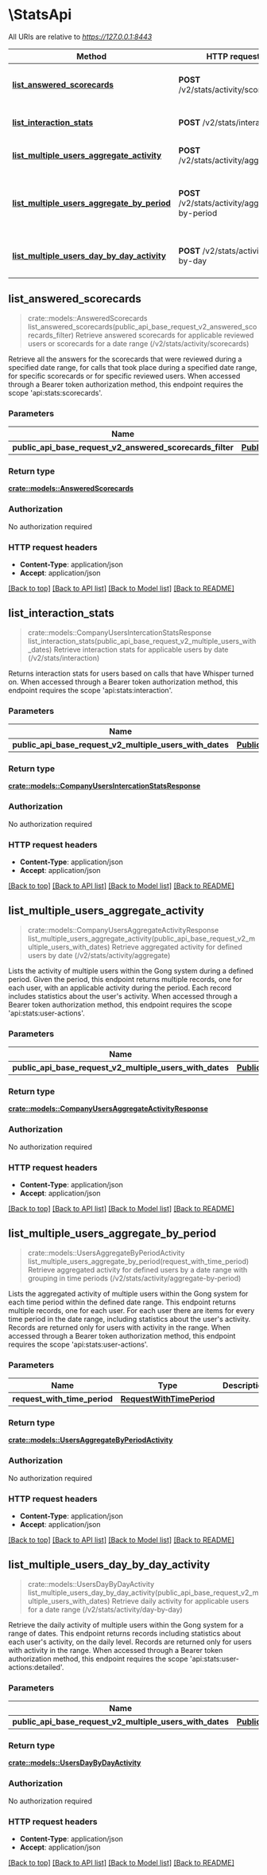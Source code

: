 # \StatsApi

All URIs are relative to *https://127.0.0.1:8443*

Method | HTTP request | Description
------------- | ------------- | -------------
[**list_answered_scorecards**](StatsApi.md#list_answered_scorecards) | **POST** /v2/stats/activity/scorecards | Retrieve answered scorecards for applicable reviewed users or scorecards for a date range (/v2/stats/activity/scorecards)
[**list_interaction_stats**](StatsApi.md#list_interaction_stats) | **POST** /v2/stats/interaction | Retrieve interaction stats for applicable users by date (/v2/stats/interaction)
[**list_multiple_users_aggregate_activity**](StatsApi.md#list_multiple_users_aggregate_activity) | **POST** /v2/stats/activity/aggregate | Retrieve aggregated activity for defined users by date (/v2/stats/activity/aggregate)
[**list_multiple_users_aggregate_by_period**](StatsApi.md#list_multiple_users_aggregate_by_period) | **POST** /v2/stats/activity/aggregate-by-period | Retrieve aggregated activity for defined users by a date range with grouping in time periods (/v2/stats/activity/aggregate-by-period)
[**list_multiple_users_day_by_day_activity**](StatsApi.md#list_multiple_users_day_by_day_activity) | **POST** /v2/stats/activity/day-by-day | Retrieve daily activity for applicable users for a date range (/v2/stats/activity/day-by-day)



## list_answered_scorecards

> crate::models::AnsweredScorecards list_answered_scorecards(public_api_base_request_v2_answered_scorecards_filter)
Retrieve answered scorecards for applicable reviewed users or scorecards for a date range (/v2/stats/activity/scorecards)

Retrieve all the answers for the scorecards that were reviewed during a specified date range, for calls that took place during a specified date range, for specific scorecards or for specific reviewed users.  When accessed through a Bearer token authorization method, this endpoint requires the scope 'api:stats:scorecards'.

### Parameters


Name | Type | Description  | Required | Notes
------------- | ------------- | ------------- | ------------- | -------------
**public_api_base_request_v2_answered_scorecards_filter** | [**PublicApiBaseRequestV2AnsweredScorecardsFilter**](PublicApiBaseRequestV2AnsweredScorecardsFilter.md) |  | [required] |

### Return type

[**crate::models::AnsweredScorecards**](AnsweredScorecards.md)

### Authorization

No authorization required

### HTTP request headers

- **Content-Type**: application/json
- **Accept**: application/json

[[Back to top]](#) [[Back to API list]](../README.md#documentation-for-api-endpoints) [[Back to Model list]](../README.md#documentation-for-models) [[Back to README]](../README.md)


## list_interaction_stats

> crate::models::CompanyUsersIntercationStatsResponse list_interaction_stats(public_api_base_request_v2_multiple_users_with_dates)
Retrieve interaction stats for applicable users by date (/v2/stats/interaction)

Returns interaction stats for users based on calls that have Whisper turned on.  When accessed through a Bearer token authorization method, this endpoint requires the scope 'api:stats:interaction'.

### Parameters


Name | Type | Description  | Required | Notes
------------- | ------------- | ------------- | ------------- | -------------
**public_api_base_request_v2_multiple_users_with_dates** | [**PublicApiBaseRequestV2MultipleUsersWithDates**](PublicApiBaseRequestV2MultipleUsersWithDates.md) |  | [required] |

### Return type

[**crate::models::CompanyUsersIntercationStatsResponse**](CompanyUsersIntercationStatsResponse.md)

### Authorization

No authorization required

### HTTP request headers

- **Content-Type**: application/json
- **Accept**: application/json

[[Back to top]](#) [[Back to API list]](../README.md#documentation-for-api-endpoints) [[Back to Model list]](../README.md#documentation-for-models) [[Back to README]](../README.md)


## list_multiple_users_aggregate_activity

> crate::models::CompanyUsersAggregateActivityResponse list_multiple_users_aggregate_activity(public_api_base_request_v2_multiple_users_with_dates)
Retrieve aggregated activity for defined users by date (/v2/stats/activity/aggregate)

Lists the activity of multiple users within the Gong system during a defined period. Given the period, this endpoint returns multiple records, one for each user, with an applicable activity during the period. Each record includes statistics about the user's activity.  When accessed through a Bearer token authorization method, this endpoint requires the scope 'api:stats:user-actions'.

### Parameters


Name | Type | Description  | Required | Notes
------------- | ------------- | ------------- | ------------- | -------------
**public_api_base_request_v2_multiple_users_with_dates** | [**PublicApiBaseRequestV2MultipleUsersWithDates**](PublicApiBaseRequestV2MultipleUsersWithDates.md) |  | [required] |

### Return type

[**crate::models::CompanyUsersAggregateActivityResponse**](CompanyUsersAggregateActivityResponse.md)

### Authorization

No authorization required

### HTTP request headers

- **Content-Type**: application/json
- **Accept**: application/json

[[Back to top]](#) [[Back to API list]](../README.md#documentation-for-api-endpoints) [[Back to Model list]](../README.md#documentation-for-models) [[Back to README]](../README.md)


## list_multiple_users_aggregate_by_period

> crate::models::UsersAggregateByPeriodActivity list_multiple_users_aggregate_by_period(request_with_time_period)
Retrieve aggregated activity for defined users by a date range with grouping in time periods (/v2/stats/activity/aggregate-by-period)

Lists the aggregated activity of multiple users within the Gong system for each time period within the defined date range. This endpoint returns multiple records, one for each user. For each user there are items for every time period in the date range, including statistics about the user's activity. Records are returned only for users with activity in the range.  When accessed through a Bearer token authorization method, this endpoint requires the scope 'api:stats:user-actions'.

### Parameters


Name | Type | Description  | Required | Notes
------------- | ------------- | ------------- | ------------- | -------------
**request_with_time_period** | [**RequestWithTimePeriod**](RequestWithTimePeriod.md) |  | [required] |

### Return type

[**crate::models::UsersAggregateByPeriodActivity**](UsersAggregateByPeriodActivity.md)

### Authorization

No authorization required

### HTTP request headers

- **Content-Type**: application/json
- **Accept**: application/json

[[Back to top]](#) [[Back to API list]](../README.md#documentation-for-api-endpoints) [[Back to Model list]](../README.md#documentation-for-models) [[Back to README]](../README.md)


## list_multiple_users_day_by_day_activity

> crate::models::UsersDayByDayActivity list_multiple_users_day_by_day_activity(public_api_base_request_v2_multiple_users_with_dates)
Retrieve daily activity for applicable users for a date range (/v2/stats/activity/day-by-day)

Retrieve the daily activity of multiple users within the Gong system for a range of dates. This endpoint returns records including statistics about each user's activity, on the daily level. Records are returned only for users with activity in the range.  When accessed through a Bearer token authorization method, this endpoint requires the scope 'api:stats:user-actions:detailed'.

### Parameters


Name | Type | Description  | Required | Notes
------------- | ------------- | ------------- | ------------- | -------------
**public_api_base_request_v2_multiple_users_with_dates** | [**PublicApiBaseRequestV2MultipleUsersWithDates**](PublicApiBaseRequestV2MultipleUsersWithDates.md) |  | [required] |

### Return type

[**crate::models::UsersDayByDayActivity**](UsersDayByDayActivity.md)

### Authorization

No authorization required

### HTTP request headers

- **Content-Type**: application/json
- **Accept**: application/json

[[Back to top]](#) [[Back to API list]](../README.md#documentation-for-api-endpoints) [[Back to Model list]](../README.md#documentation-for-models) [[Back to README]](../README.md)


